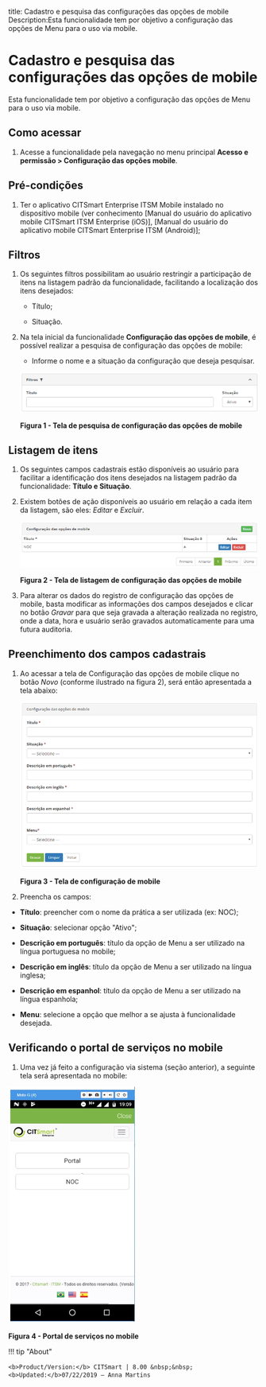title: Cadastro e pesquisa das configurações das opções de mobile
Description:Esta funcionalidade tem por objetivo a configuração das opções de Menu para o uso via mobile.

# Cadastro e pesquisa das configurações das opções de mobile

Esta funcionalidade tem por objetivo a configuração das opções de Menu para o
uso via mobile.

Como acessar
-----------

1.  Acesse a funcionalidade pela navegação no menu principal **Acesso e
    permissão > Configuração das opções mobile**.

Pré-condições
------------

1.  Ter o aplicativo CITSmart Enterprise ITSM Mobile instalado no dispositivo
    mobile (ver conhecimento [Manual do usuário do aplicativo mobile CITSmart
    ITSM Enterprise (iOS)], [Manual do usuário do aplicativo mobile CITSmart Enterprise ITSM
    (Android)];

Filtros
------

1.  Os seguintes filtros possibilitam ao usuário restringir a participação de
    itens na listagem padrão da funcionalidade, facilitando a localização dos
    itens desejados:

    -   Título;

    -   Situação.

1.  Na tela inicial da funcionalidade **Configuração das opções de mobile**, é
    possível realizar a pesquisa de configuração das opções de mobile:

    -   Informe o nome e a situação da configuração que deseja pesquisar.

    ![Criar](images/options-1.png)
    
    **Figura 1 - Tela de pesquisa de configuração das opções de mobile**

Listagem de itens
-----------------

1.  Os seguintes campos cadastrais estão disponíveis ao usuário para facilitar a
    identificação dos itens desejados na listagem padrão da
    funcionalidade: **Título e Situação**.

2.  Existem botões de ação disponíveis ao usuário em relação a cada item da
    listagem, são eles: *Editar* e *Excluir*.

    ![Criar](images/options-2.png)
    
    **Figura 2 - Tela de listagem de configuração das opções de mobile**

1.  Para alterar os dados do registro de configuração das opções de mobile,
    basta modificar as informações dos campos desejados e clicar no
    botão *Gravar* para que seja gravada a alteração realizada no registro, onde
    a data, hora e usuário serão gravados automaticamente para uma futura
    auditoria.

Preenchimento dos campos cadastrais
---------------------------------

1.  Ao acessar a tela de Configuração das opções de mobile clique no
    botão *Novo* (conforme ilustrado na figura 2), será então apresentada a tela
    abaixo:

    ![Criar](images/options-3.png)
    
    **Figura 3 - Tela de configuração de mobile**

1.  Preencha os campos:

-   **Título**: preencher com o nome da prática a ser utilizada (ex: NOC);

-   **Situação**: selecionar opção "Ativo";

-   **Descrição em português**: título da opção de Menu a ser utilizado na
    língua portuguesa no mobile;

-   **Descrição em inglês**: título da opção de Menu a ser utilizado na língua
    inglesa;

-   **Descrição em espanhol**: título da opção de Menu a ser utilizado na língua
    espanhola;

-   **Menu**: selecione a opção que melhor a se ajusta à funcionalidade
    desejada.

Verificando o portal de serviços no mobile
-----------------------------------------

1.  Uma vez já feito a configuração via sistema (seção anterior), a seguinte
    tela será apresentada no mobile:

   ![Criar](images/options-4.png)
   
   **Figura 4 - Portal de serviços no mobile**


!!! tip "About"

    <b>Product/Version:</b> CITSmart | 8.00 &nbsp;&nbsp;
    <b>Updated:</b>07/22/2019 – Anna Martins
